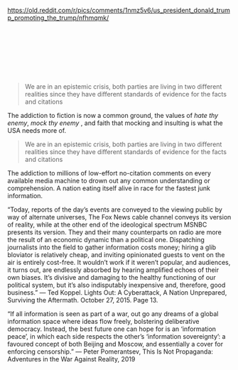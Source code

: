https://old.reddit.com/r/pics/comments/1nmz5v6/us_president_donald_trump_promoting_the_trump/nfhmqmk/

&nbsp;

&nbsp;

&nbsp;

&nbsp;

> We are in an epistemic crisis, both parties are living in two different realities since they have different standards of evidence for the facts and citations

The addiction to fiction is now a common ground, the values of *hate thy enemy*, *mock thy enemy* , and faith that mocking and insulting is what the USA needs more of.

> We are in an epistemic crisis, both parties are living in two different realities since they have different standards of evidence for the facts and citations

The addiction to millions of low-effort no-citation comments on every available media machine to drown out any common understanding or comprehension. A nation eating itself alive in race for the fastest junk information.

“Today, reports of the day’s events are conveyed to the viewing public by way of alternate universes, The Fox News cable channel conveys its version of reality, while at the other end of the ideological spectrum MSNBC presents its version. They and their many counterparts on radio are more the result of an economic dynamic than a political one. Dispatching journalists into the field to gather information costs money; hiring a glib bloviator is relatively cheap, and inviting opinionated guests to vent on the air is entirely cost-free. It wouldn’t work if it weren’t popular, and audiences, it turns out, are endlessly absorbed by hearing amplified echoes of their own biases. It’s divisive and damaging to the healthy functioning of our political system, but it’s also indisputably inexpensive and, therefore, good business.”
― Ted Koppel. Lights Out: A Cyberattack, A Nation Unprepared, Surviving the Aftermath. October 27, 2015. Page 13.

“If all information is seen as part of a war, out go any dreams of a global information space where ideas flow freely, bolstering deliberative democracy. Instead, the best future one can hope for is an ‘information peace’, in which each side respects the other’s ‘information sovereignty’: a favoured concept of both Beijing and Moscow, and essentially a cover for enforcing censorship.”
― Peter Pomerantsev, This Is Not Propaganda: Adventures in the War Against Reality, 2019

